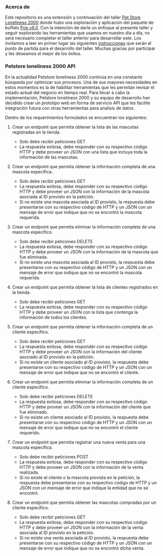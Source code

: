 ### Acerca de
Este repositorio es una extensión y continuación del taller [Pet Store Loneliness 2000](https://github.com/wawandco/Web-Dev-Community/blob/main/petstore/README.md) donde hubo una exploración y aplicación del paquete de buffalo [Pop v6.0](https://github.com/gobuffalo/pop). Con la intención de darle un enfoque al presente taller y seguir explorando las herramientas que usamos en nuestro día a día, no será necesario completar el taller anterior para desarrollar este. Los invitamos a leer en primer lugar las siguientes [instrucciones](https://github.com/wawandco/Web-Dev-Community/blob/main/petstorehttp/INSTRUCTIONS.md) que serán el punto de partida para el desarrollo del taller. Muchas gracias por participar y les deseamos el mejor de los éxitos.

### Petstore loneliness 2000 API
En la actualidad Petstore loneliness 2000 continúa en una constante búsqueda por optimizar sus procesos. Una de sus mayores necesidades en estos momentos es la de habilitar herramientas que les permitan revisar el estado actual del negocio en tiempo real. Para llevar a cabo la implementación, Petstore loneliness 2000 y su equipo de desarrollo han decidido crear un prototipo web en forma de servicio API que les facilite integración futura con otras herramientas para analisis de datos.

Dentro de los requerimientos formulados se encuentran los siguientes:

1. Crear un endpoint que permita obtener la lista de las mascotas registradas en la tienda.
    - Solo debe recibir peticiones GET
    - La respuesta exitosa, debe responder con su respectivo código HTTP y debe proveer un JSON con una lista que incluya toda la información de las mascotas.

2. Crear un endpoint que permita obtener la información completa de una mascota específica.
    -  Solo debe recibir peticiones GET
    -  La respuesta exitosa, debe responder con su respectivo código HTTP y debe proveer un JSON con la información de la mascota asociada al ID provisto en la petición.
    -  Si no existe una mascota asociada al ID provisto, la respuesta debe presentarse con su respectivo código de HTTP y un JSON con un mensaje de error que indique que no se encontró la mascota requerida. 

3. Crear un endpoint que permita eliminar la información completa de una mascota específico.
    -  Solo debe recibir peticiones DELETE
    -  La respuesta exitosa, debe responder con su respectivo código HTTP y debe proveer un JSON con la información de la mascota que fue eliminada.
    -  Si no existe una mascota asociada al ID provisto, la respuesta debe presentarse con su respectivo código de HTTP y un JSON con un mensaje de error que indique que no se encontró la mascota requerida. 

4. Crear un endpoint que permita obtener la lista de clientes registrados en la tienda.
    -  Solo debe recibir peticiones GET
    -  La respuesta exitosa, debe responder con su respectivo código HTTP y debe proveer un JSON con la lista que contenga la información de todos los clientes.


5. Crear un endpoint que permita obtener la información completa de un cliente específico.
    -  Solo debe recibir peticiones GET
    -  La respuesta exitosa, debe responder con su respectivo código HTTP y debe proveer un JSON con la información del cliente asociado al ID provisto en la petición.
    -  Si no existe un cliente asociado al ID provisto, la respuesta debe presentarse con su respectivo código de HTTP y un JSON con un mensaje de error que indique que no se encontró el cliente. 


6. Crear un endpoint que permita eliminar la información completa de un cliente específico.
    -  Solo debe recibir peticiones DELETE
    -  La respuesta exitosa, debe responder con su respectivo código HTTP y debe proveer un JSON con la información del cliente que fue eliminado.
    -  Si no existe un cliente asociado al ID provisto, la respuesta debe presentarse con su respectivo código de HTTP y un JSON con un mensaje de error que indique que no se encontró el cliente requerido. 

7. Crear un endpoint que permita registrar una nueva venta para una mascota específica.
    -  Solo debe recibir peticiones POST
    -  La respuesta exitosa, debe responder con su respectivo código HTTP y debe proveer un JSON con la información de la venta realizada.
    -  Si no existe el cliente o la mascota provista en la petición, la respuesta debe presentarse con su respectivo código de HTTP y un JSON con un mensaje de error que indique la entidad que no se encontró.

8. Crear un endpoint que permita obtener las mascotas compradas por un cliente específico.
    -  Solo debe recibir peticiones GET
    -  La respuesta exitosa, debe responder con su respectivo código HTTP y debe proveer un JSON con la información de la venta asociada al ID provisto en la petición.
    -  Si no existe una venta asociada al ID provisto, la respuesta debe presentarse con su respectivo código de HTTP y un JSON con un mensaje de error que indique que no se encontró dicha venta. 

